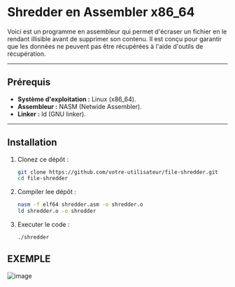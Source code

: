 # Shredder en Assembler x86_64

Voici est un programme en assembleur qui permet d'écraser un fichier en le rendant illisible avant de supprimer son contenu. 
Il est conçu pour garantir que les données ne peuvent pas être récupérées à l'aide d'outils de récupération.

---

## Prérequis

- **Système d'exploitation :** Linux (x86_64).
- **Assembleur :** NASM (Netwide Assembler).
- **Linker :** ld (GNU linker).

---

## Installation

1. Clonez ce dépôt :
   ```bash
   git clone https://github.com/votre-utilisateur/file-shredder.git
   cd file-shredder

2. Compiler lee dépôt :
   ```bash
   nasm -f elf64 shredder.asm -o shredder.o
   ld shredder.o -o shredder

3. Executer le code :
   ```bash
   ./shredder

## EXEMPLE

![image](https://github.com/user-attachments/assets/95f737f4-cbd6-43ce-ad1d-31142b5c91ce)



   
